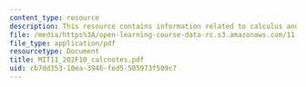 ```yaml
---
content_type: resource
description: This resource contains information related to calculus and gasoline sales.
file: /media/https%3A/open-learning-course-data-rc.s3.amazonaws.com/11-202-planning-economics-fall-2010/cb7dd35310ea3946fed5505973f509c7_MIT11_202F10_calcnotes.pdf
file_type: application/pdf
resourcetype: Document
title: MIT11_202F10_calcnotes.pdf
uid: cb7dd353-10ea-3946-fed5-505973f509c7
---
```

